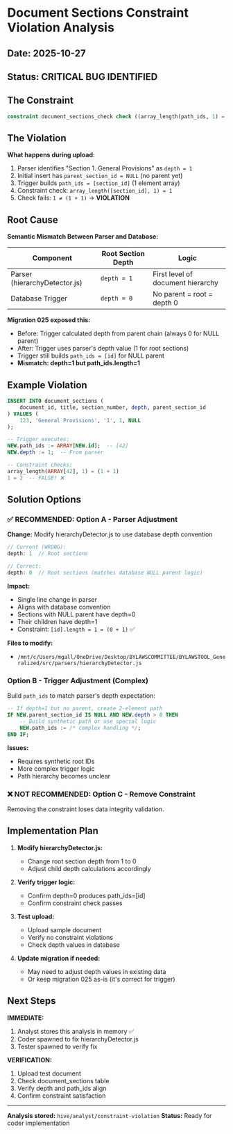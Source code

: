 # Document Sections Constraint Violation Analysis

## Date: 2025-10-27
## Status: CRITICAL BUG IDENTIFIED

## The Constraint

```sql
constraint document_sections_check check ((array_length(path_ids, 1) = (depth + 1)))
```

## The Violation

**What happens during upload:**

1. Parser identifies "Section 1. General Provisions" as `depth = 1`
2. Initial insert has `parent_section_id = NULL` (no parent yet)
3. Trigger builds `path_ids = [section_id]` (1 element array)
4. Constraint check: `array_length([section_id], 1) = 1`
5. Check fails: `1 ≠ (1 + 1)` → **VIOLATION**

## Root Cause

**Semantic Mismatch Between Parser and Database:**

| Component | Root Section Depth | Logic |
|-----------|-------------------|-------|
| Parser (hierarchyDetector.js) | `depth = 1` | First level of document hierarchy |
| Database Trigger | `depth = 0` | No parent = root = depth 0 |

**Migration 025 exposed this:**
- Before: Trigger calculated depth from parent chain (always 0 for NULL parent)
- After: Trigger uses parser's depth value (1 for root sections)
- Trigger still builds `path_ids = [id]` for NULL parent
- **Mismatch: depth=1 but path_ids.length=1**

## Example Violation

```sql
INSERT INTO document_sections (
    document_id, title, section_number, depth, parent_section_id
) VALUES (
    123, 'General Provisions', '1', 1, NULL
);

-- Trigger executes:
NEW.path_ids := ARRAY[NEW.id];  -- [42]
NEW.depth := 1;  -- From parser

-- Constraint checks:
array_length(ARRAY[42], 1) = (1 + 1)
1 = 2  -- FALSE! ❌
```

## Solution Options

### ✅ RECOMMENDED: Option A - Parser Adjustment

**Change:** Modify hierarchyDetector.js to use database depth convention

```javascript
// Current (WRONG):
depth: 1  // Root sections

// Correct:
depth: 0  // Root sections (matches database NULL parent logic)
```

**Impact:**
- Single line change in parser
- Aligns with database convention
- Sections with NULL parent have depth=0
- Their children have depth=1
- Constraint: `[id].length = 1 = (0 + 1)` ✅

**Files to modify:**
- `/mnt/c/Users/mgall/OneDrive/Desktop/BYLAWSCOMMITTEE/BYLAWSTOOL_Generalized/src/parsers/hierarchyDetector.js`

### Option B - Trigger Adjustment (Complex)

Build `path_ids` to match parser's depth expectation:

```sql
-- If depth=1 but no parent, create 2-element path
IF NEW.parent_section_id IS NULL AND NEW.depth > 0 THEN
    -- Build synthetic path or use special logic
    NEW.path_ids := /* complex handling */;
END IF;
```

**Issues:**
- Requires synthetic root IDs
- More complex trigger logic
- Path hierarchy becomes unclear

### ❌ NOT RECOMMENDED: Option C - Remove Constraint

Removing the constraint loses data integrity validation.

## Implementation Plan

1. **Modify hierarchyDetector.js:**
   - Change root section depth from 1 to 0
   - Adjust child depth calculations accordingly

2. **Verify trigger logic:**
   - Confirm depth=0 produces path_ids=[id]
   - Confirm constraint check passes

3. **Test upload:**
   - Upload sample document
   - Verify no constraint violations
   - Check depth values in database

4. **Update migration if needed:**
   - May need to adjust depth values in existing data
   - Or keep migration 025 as-is (it's correct for trigger)

## Next Steps

**IMMEDIATE:**
1. Analyst stores this analysis in memory ✅
2. Coder spawned to fix hierarchyDetector.js
3. Tester spawned to verify fix

**VERIFICATION:**
1. Upload test document
2. Check document_sections table
3. Verify depth and path_ids align
4. Confirm constraint satisfaction

---

**Analysis stored:** `hive/analyst/constraint-violation`
**Status:** Ready for coder implementation
